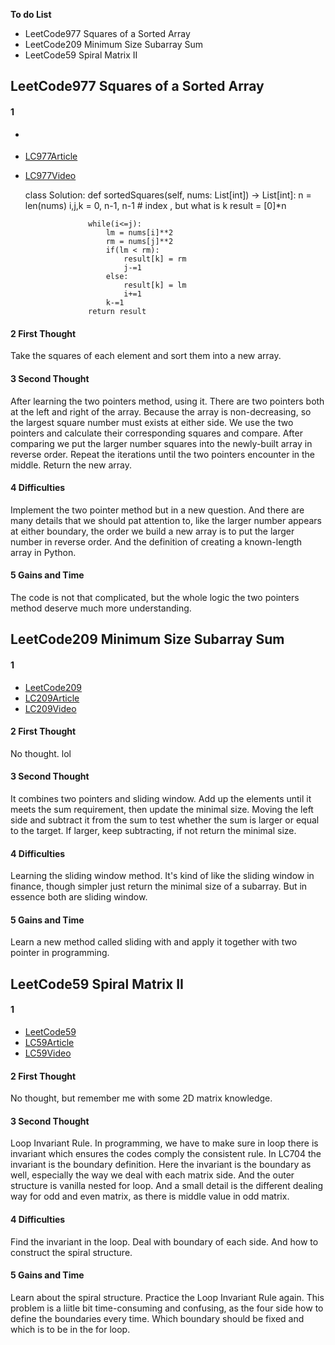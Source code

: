 **To do List**
- LeetCode977 Squares of a Sorted Array
- LeetCode209 Minimum Size Subarray Sum
- LeetCode59 Spiral Matrix II

## LeetCode977 Squares of a Sorted Array
#### 1
- []()
- [LC977Article](https://www.programmercarl.com/0977.%E6%9C%89%E5%BA%8F%E6%95%B0%E7%BB%84%E7%9A%84%E5%B9%B3%E6%96%B9.html#%E6%9A%B4%E5%8A%9B%E6%8E%92%E5%BA%8F)
- [LC977Video]()

  class Solution:
                def sortedSquares(self, nums: List[int]) -> List[int]:
                    n = len(nums)
                    i,j,k = 0, n-1, n-1 # index , but what is k
                    result = [0]*n
            
                    while(i<=j):
                        lm = nums[i]**2
                        rm = nums[j]**2
                        if(lm < rm):
                            result[k] = rm
                            j-=1
                        else:
                            result[k] = lm
                            i+=1
                        k-=1
                    return result
  
#### 2 First Thought
Take the squares of each element and sort them into a new array.

#### 3 Second Thought
After learning the two pointers method, using it. There are two pointers both at the left and right of the array. Because the array is non-decreasing, so the largest square number must exists at either side. We use the two pointers and calculate their corresponding squares and compare. After comparing we put the larger number squares into the newly-built array in reverse order. Repeat the iterations until the two pointers encounter in the middle. Return the new array.

#### 4 Difficulties
Implement the two pointer method but in a new question. 
And there are many details that we should pat attention to, like the larger number appears at either boundary, the order we build a new array is to put the larger number in reverse order.
And the definition of creating a known-length array in Python. 

#### 5 Gains and Time
The code is not that complicated, but the whole logic the two pointers method deserve much more understanding.


## LeetCode209 Minimum Size Subarray Sum
#### 1
- [LeetCode209](https://leetcode.com/problems/minimum-size-subarray-sum/)
- [LC209Article](https://www.programmercarl.com/0209.%E9%95%BF%E5%BA%A6%E6%9C%80%E5%B0%8F%E7%9A%84%E5%AD%90%E6%95%B0%E7%BB%84.html#%E6%9A%B4%E5%8A%9B%E8%A7%A3%E6%B3%95)
- [LC209Video]()

#### 2 First Thought
No thought. lol

#### 3 Second Thought
It combines two pointers and sliding window. Add up the elements until it meets the sum requirement, then update the minimal size. Moving the left side and subtract it from the sum to test whether the sum is larger or equal to the target. If larger, keep subtracting, if not return the minimal size.

#### 4 Difficulties
Learning the sliding window method. It's kind of like the sliding window in finance, though simpler just return the minimal size of a subarray. But in essence both are sliding window. 

#### 5 Gains and Time
Learn a new method called sliding with and apply it together with two pointer in programming.

## LeetCode59 Spiral Matrix II
#### 1
- [LeetCode59](https://leetcode.com/problems/spiral-matrix-ii/)
- [LC59Article]()
- [LC59Video]()

#### 2 First Thought
No thought, but remember me with some 2D matrix knowledge.

#### 3 Second Thought
Loop Invariant Rule. In programming, we have to make sure in loop there is invariant which ensures the codes comply the consistent rule. In LC704 the invariant is the boundary definition. Here the invariant is the boundary as well, especially the way we deal with each matrix side. And the outer structure is vanilla nested for loop.
And a small detail is the different dealing way for odd and even matrix, as there is middle value in odd matrix. 

#### 4 Difficulties
Find the invariant in the loop. Deal with boundary of each side. And how to construct the spiral structure.

#### 5 Gains and Time
Learn about the spiral structure. Practice the Loop Invariant Rule again. This problem is a liitle bit time-consuming and confusing, as the four side how to define the boundaries every time. Which boundary should be fixed and which is to be in the for loop.

